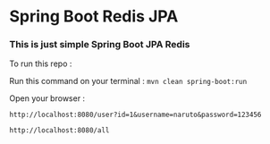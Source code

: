 # Spring Boot Redis JPA

### This is just simple Spring Boot JPA Redis

To run this repo :

Run this command on your terminal : `mvn clean spring-boot:run`

Open your browser :

`http://localhost:8080/user?id=1&username=naruto&password=123456`

`http://localhost:8080/all`

